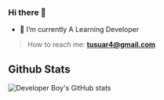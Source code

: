 ### Hi there 👋
- 🔭 I’m currently A Learning Developer

>How to reach me: **tusuar4@gmail.com**


## Github Stats
![Developer Boy's GitHub stats](https://github-readme-stats.vercel.app/api?username=developer-boy-sdowner&show_icons=true&theme=synthwave)
